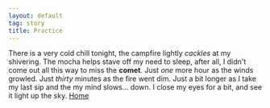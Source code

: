 ```yaml
---
layout: default
tag: story
title: Practice
---
```

There is a very cold chill tonight, the campfire lightly *cackles* at my shivering. The mocha helps stave off my need to sleep, after all, I didn't come out all this way to miss the **comet**. Just *one* more hour as the winds growled. Just *thirty* minutes as the fire went dim. Just a bit longer as I take my last sip and the my mind slows... down. I close my eyes for a bit, and see it light up the sky.
[Home](https://windfiresteel.github.io/)

